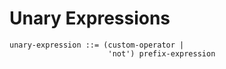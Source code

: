 # Unary Expressions

```ebnf
unary-expression ::= (custom-operator |
                      'not') prefix-expression
```
